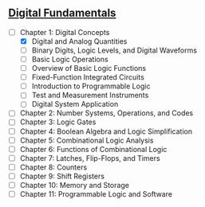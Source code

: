 
## [Digital Fundamentals](http://www.amazon.com/Digital-Fundamentals-Edition-Thomas-Floyd/dp/0132359235)

 - [ ] Chapter 1: Digital Concepts
     - [x] Digital and Analog Quantities
     - [ ] Binary Digits, Logic Levels, and Digital Waveforms
     - [ ] Basic Logic Operations
     - [ ] Overview of Basic Logic Functions
     - [ ] Fixed-Function Integrated Circuits
     - [ ] Introduction to Programmable Logic
     - [ ] Test and Measurement Instruments
     - [ ] Digital System Application
 - [ ] Chapter 2: Number Systems, Operations, and Codes
 - [ ] Chapter 3: Logic Gates
 - [ ] Chapter 4: Boolean Algebra and Logic Simplification
 - [ ] Chapter 5: Combinational Logic Analysis
 - [ ] Chapter 6: Functions of Combinational Logic
 - [ ] Chapter 7: Latches, Flip-Flops, and Timers
 - [ ] Chapter 8: Counters
 - [ ] Chapter 9: Shift Registers
 - [ ] Chapter 10: Memory and Storage
 - [ ] Chapter 11: Programmable Logic and Software
